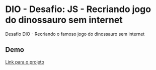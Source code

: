 # DIO - Desafio: JS - Recriando jogo do dinossauro sem internet
Desafio DIO - Recriando o famoso jogo do dinossauro sem internet


## Demo
[Link para o projeto](https://douglasleal.github.io/dio-desafio-js-recriando-jogo-dinossauro-internet/ "Link para o projeto")
